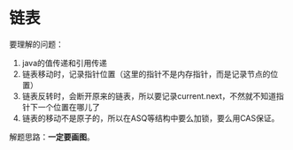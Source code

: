 # 链表
要理解的问题：
1. java的值传递和引用传递
2. 链表移动时，记录指针位置（这里的指针不是内存指针，而是记录节点的位置）
3. 链表反转时，会断开原来的链表，所以要记录current.next，不然就不知道指针下一个位置在哪儿了
4. 链表的移动不是原子的，所以在ASQ等结构中要么加锁，要么用CAS保证。

解题思路：**一定要画图**。

